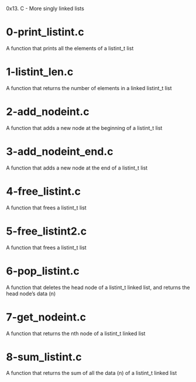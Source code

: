0x13. C - More singly linked lists

# 0-print_listint.c
A function that prints all the elements of a listint_t list

# 1-listint_len.c
A function that returns the number of elements in a linked listint_t list

# 2-add_nodeint.c
A function that adds a new node at the beginning of a listint_t list

# 3-add_nodeint_end.c
A function that adds a new node at the end of a listint_t list

# 4-free_listint.c
A function that frees a listint_t list

# 5-free_listint2.c
A function that frees a listint_t list

# 6-pop_listint.c
A function that deletes the head node of a listint_t linked list, and returns the head node’s data (n)

# 7-get_nodeint.c
A function that returns the nth node of a listint_t linked list

# 8-sum_listint.c
A function that returns the sum of all the data (n) of a listint_t linked list
